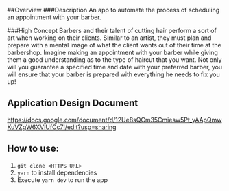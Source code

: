 ##Overview
###Description
An app to automate the process of scheduling an appointment with your barber.

###High Concept
Barbers and their talent of cutting hair perform a sort of art when working on their clients. Similar to an artist, they must plan and prepare with a mental image of what the client wants out of their time at the barbershop. Imagine making an appointment with your barber while giving them a good understanding as to the type of haircut that you want. Not only will you guarantee a specified time and date with your preferred barber, you will ensure that your barber is prepared with everything he needs to fix you up!

## Application Design Document
https://docs.google.com/document/d/12Ue8sQCm35Cmiesw5Pt_yAApQmwKuVZgW6XVlUfCc7I/edit?usp=sharing

## How to use:
1. `git clone <HTTPS URL>` 
2.  `yarn` to install dependencies
3. Execute `yarn dev` to run the app
